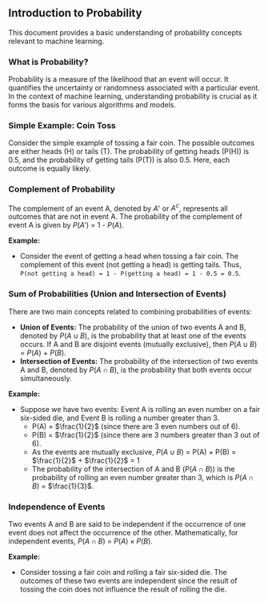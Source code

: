 ## Introduction to Probability

This document provides a basic understanding of probability concepts relevant to machine learning.

### What is Probability?

Probability is a measure of the likelihood that an event will occur. It quantifies the uncertainty or randomness associated with a particular event. In the context of machine learning, understanding probability is crucial as it forms the basis for various algorithms and models.

### Simple Example: Coin Toss

Consider the simple example of tossing a fair coin. The possible outcomes are either heads (H) or tails (T). The probability of getting heads (P(H)) is 0.5, and the probability of getting tails (P(T)) is also 0.5. Here, each outcome is equally likely.

### Complement of Probability

The complement of an event A, denoted by $A$' or $A^c$, represents all outcomes that are not in event A. The probability of the complement of event A is given by $P(A')$ = $1$ - $P(A)$.

**Example:**

- Consider the event of getting a head when tossing a fair coin. The complement of this event (not getting a head) is getting tails. Thus, `P(not getting a head) = 1 - P(getting a head) = 1 - 0.5 = 0.5`.

### Sum of Probabilities (Union and Intersection of Events)

There are two main concepts related to combining probabilities of events:

* **Union of Events:** The probability of the union of two events A and B, denoted by $P(A \cup B)$, is the probability that at least one of the events occurs. If A and B are disjoint events (mutually exclusive), then $P(A \cup B)$ = $P(A)$ + $P(B)$.
* **Intersection of Events:** The probability of the intersection of two events A and B, denoted by $P(A \cap B)$, is the probability that both events occur simultaneously.

**Example:**

- Suppose we have two events: Event A is rolling an even number on a fair six-sided die, and Event B is rolling a number greater than 3. 
  - P(A) = $\frac{1}{2}$ (since there are 3 even numbers out of 6).
  - P(B) = $\frac{1}{2}$ (since there are 3 numbers greater than 3 out of 6).
  - As the events are mutually exclusive, $P(A \cup B)$ = P(A) + P(B) = $\frac{1}{2}$ + $\frac{1}{2}$ = $1$
  - The probability of the intersection of A and B ($P(A \cap B)$) is the probability of rolling an even number greater than 3, which is $P(A \cap B)$ = $\frac{1}{3}$.

### Independence of Events

Two events A and B are said to be independent if the occurrence of one event does not affect the occurrence of the other. Mathematically, for independent events, $P(A \cap B)$ = $P(A) \times P(B)$.

**Example:**

- Consider tossing a fair coin and rolling a fair six-sided die. The outcomes of these two events are independent since the result of tossing the coin does not influence the result of rolling the die. 
